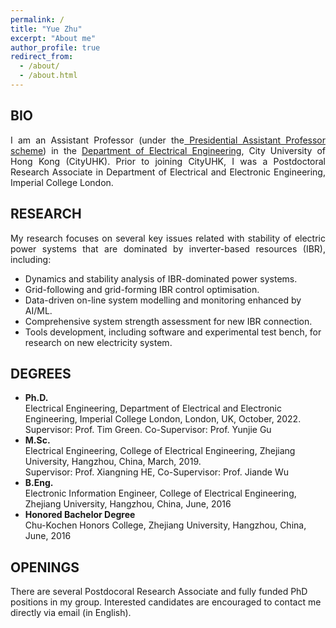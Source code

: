 ```yaml
---
permalink: /
title: "Yue Zhu"
excerpt: "About me"
author_profile: true
redirect_from: 
  - /about/
  - /about.html
---
```


<!--<div style="text-align: justify"> I am a researcher in electrical engineering.</div> -->

##  BIO
<div style="text-align: justify"> I am an Assistant Professor (under the<a href="https://www.cityu.edu.hk/vpti/paps/"> Presidential Assistant Professor scheme</a>) in the <a href="https://www.ee.cityu.edu.hk/">Department of Electrical Engineering</a>, City University of Hong Kong (CityUHK). Prior to joining CityUHK, I was a Postdoctoral Research Associate in Department of Electrical and Electronic Engineering, Imperial College London.</div>

## RESEARCH
<div style="text-align: justify"> My research focuses on several key issues related with stability of electric power systems that are dominated by inverter-based resources (IBR), including:</div>

* Dynamics and stability analysis of IBR-dominated power systems.
* Grid-following and grid-forming IBR control optimisation.
* Data-driven on-line system modelling and monitoring enhanced by AI/ML.
* Comprehensive system strength assessment for new IBR connection.
* Tools development, including software and experimental test bench, for research on new electricity system.

## DEGREES 
* **Ph.D.**<br>
Electrical Engineering, Department of Electrical and Electronic Engineering, Imperial College London, London, UK, October, 2022.<br>
Supervisor: Prof. Tim Green. Co-Supervisor: Prof. Yunjie Gu
* **M.Sc.**<br>
Electrical Engineering, College of Electrical Engineering, Zhejiang University, Hangzhou, China, March, 2019.<br>
Supervisor: Prof. Xiangning HE, Co-Supervisor: Prof. Jiande Wu
* **B.Eng.** <br>
Electronic Information Engineer, College of Electrical Engineering, Zhejiang University, Hangzhou, China, June, 2016
* **Honored Bachelor Degree**<br>
Chu-Kochen Honors College, Zhejiang University, Hangzhou, China, June, 2016

<!-- 
## Selected Awards
* Chinese Government Award for Outstanding Self-financed Student Abroad (500 Chinese oversea students worldwide), 2020
* Outstanding Graduate of Zhejiang Province, 2019
* China National Scholarship, 2018
* Wang Guosong Scholarship (the highest honor of College of Electrical Engineering, Zhejiang University), 2022
* Dean Scholarship of Chu-Kochen Honors College (for outstanding contributions to the college), 2015 

## Language
* Chinese mandarin: Native
* English: Professional Proficient -->

## OPENINGS
There are several Postdocoral Research Associate and fully funded PhD positions in my group. Interested candidates are encouraged to contact me directly via email (in English).